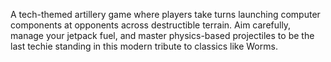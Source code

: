 A tech-themed artillery game where players take turns launching computer components at opponents across destructible terrain. Aim carefully, manage your jetpack fuel, and master physics-based projectiles to be the last techie standing in this modern tribute to classics like Worms.
